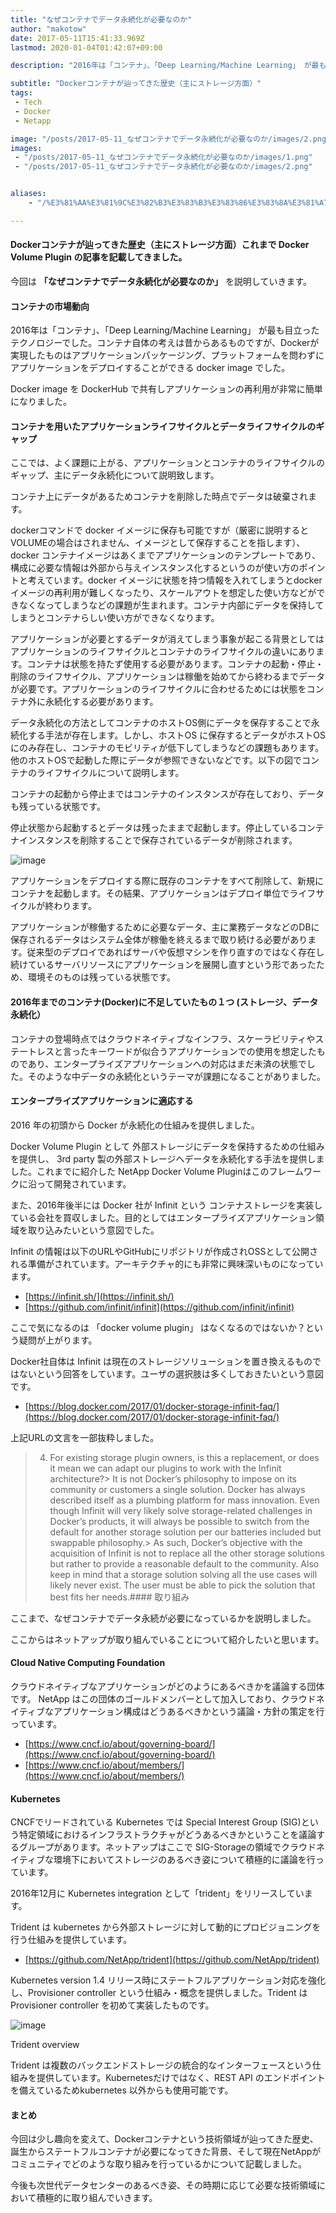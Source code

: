 ```yaml
---
title: "なぜコンテナでデータ永続化が必要なのか"
author: "makotow"
date: 2017-05-11T15:41:33.969Z
lastmod: 2020-01-04T01:42:07+09:00

description: "2016年は「コンテナ」、「Deep Learning/Machine Learning」 が最も目立ったテクノロジーでした。コンテナ自体の考えは昔からあるものですが、Dockerが実現したものはアプリケーションパッケージング、プラットフォームを問わずにアプリケーションをデプロイすることができる docker image でした。"

subtitle: "Dockerコンテナが辿ってきた歴史（主にストレージ方面）"
tags:
 - Tech
 - Docker
 - Netapp

image: "/posts/2017-05-11_なぜコンテナでデータ永続化が必要なのか/images/2.png" 
images:
 - "/posts/2017-05-11_なぜコンテナでデータ永続化が必要なのか/images/1.png"
 - "/posts/2017-05-11_なぜコンテナでデータ永続化が必要なのか/images/2.png"


aliases:
    - "/%E3%81%AA%E3%81%9C%E3%82%B3%E3%83%B3%E3%83%86%E3%83%8A%E3%81%A7%E3%83%87%E3%83%BC%E3%82%BF%E6%B0%B8%E7%B6%9A%E5%8C%96%E3%81%8C%E5%BF%85%E8%A6%81%E3%81%AA%E3%81%AE%E3%81%8B-2c2839580f9b"

---
```


#### Dockerコンテナが辿ってきた歴史（主にストレージ方面）これまで Docker Volume Plugin の記事を記載してきました。

今回は **「なぜコンテナでデータ永続化が必要なのか」** を説明していきます。

#### コンテナの市場動向

2016年は「コンテナ」、「Deep Learning/Machine Learning」 が最も目立ったテクノロジーでした。コンテナ自体の考えは昔からあるものですが、Dockerが実現したものはアプリケーションパッケージング、プラットフォームを問わずにアプリケーションをデプロイすることができる docker image でした。

Docker image を DockerHub で共有しアプリケーションの再利用が非常に簡単になりました。

#### コンテナを用いたアプリケーションライフサイクルとデータライフサイクルのギャップ

ここでは、よく課題に上がる、アプリケーションとコンテナのライフサイクルのギャップ、主にデータ永続化について説明致します。

コンテナ上にデータがあるためコンテナを削除した時点でデータは破棄されます。

dockerコマンドで docker イメージに保存も可能ですが（厳密に説明するとVOLUMEの場合はされません、イメージとして保存することを指します）、docker コンテナイメージはあくまでアプリケーションのテンプレートであり、構成に必要な情報は外部から与えインスタンス化するというのが使い方のポイントと考えています。docker イメージに状態を持つ情報を入れてしまうとdocker イメージの再利用が難しくなったり、スケールアウトを想定した使い方などができなくなってしまうなどの課題が生まれます。コンテナ内部にデータを保持してしまうとコンテナらしい使い方ができなくなります。

アプリケーションが必要とするデータが消えてしまう事象が起こる背景としてはアプリケーションのライフサイクルとコンテナのライフサイクルの違いにあります。コンテナは状態を持たず使用する必要があります。コンテナの起動・停止・削除のライフサイクル、アプリケーションは稼働を始めてから終わるまでデータが必要です。アプリケーションのライフサイクルに合わせるためには状態をコンテナ外に永続化する必要があります。

データ永続化の方法としてコンテナのホストOS側にデータを保存することで永続化する手法が存在します。しかし、ホストOS に保存するとデータがホストOSにのみ存在し、コンテナのモビリティが低下してしまうなどの課題もあります。他のホストOSで起動した際にデータが参照できないなどです。以下の図でコンテナのライフサイクルについて説明します。

コンテナの起動から停止まではコンテナのインスタンスが存在しており、データも残っている状態です。

停止状態から起動するとデータは残ったままで起動します。停止しているコンテナインスタンスを削除することで保存されているデータが削除されます。


![image](/posts/2017-05-11_なぜコンテナでデータ永続化が必要なのか/images/1.png#layoutTextWidth)



アプリケーションをデプロイする際に既存のコンテナをすべて削除して、新規にコンテナを起動します。その結果、アプリケーションはデプロイ単位でライフサイクルが終わります。

アプリケーションが稼働するために必要なデータ、主に業務データなどのDBに保存されるデータはシステム全体が稼働を終えるまで取り続ける必要があります。従来型のデプロイであればサーバや仮想マシンを作り直すのではなく存在し続けているサーバリソースにアプリケーションを展開し直すという形であったため、環境そのものは残っている状態です。

#### 2016年までのコンテナ(Docker)に不足していたもの１つ (ストレージ、データ永続化）

コンテナの登場時点ではクラウドネイティブなインフラ、スケーラビリティやステートレスと言ったキーワードが似合うアプリケーションでの使用を想定したものであり、エンタープライズアプリケーションへの対応はまだ未済の状態でした。そのような中データの永続化というテーマが課題になることがありました。

#### エンタープライズアプリケーションに適応する

2016 年の初頭から Docker が永続化の仕組みを提供しました。

Docker Volume Plugin として 外部ストレージにデータを保持するための仕組みを提供し、 3rd party 製の外部ストレージへデータを永続化する手法を提供しました。これまでに紹介した NetApp Docker Volume Pluginはこのフレームワークに沿って開発されています。

また、2016年後半には Docker 社が Infinit という コンテナストレージを実装している会社を買収しました。目的としてはエンタープライズアプリケーション領域を取り込みたいという意図でした。

Infinit の情報は以下のURLやGitHubにリポジトリが作成されOSSとして公開される準備がされています。アーキテクチャ的にも非常に興味深いものになっています。

*   [https://infinit.sh/](https://infinit.sh/)
*   [https://github.com/infinit/infinit](https://github.com/infinit/infinit)

ここで気になるのは 「docker volume plugin」 はなくなるのではないか？という疑問が上がります。

Docker社自体は Infinit は現在のストレージソリューションを置き換えるものではないという回答をしています。ユーザの選択肢は多くしておきたいという意図です。

*   [https://blog.docker.com/2017/01/docker-storage-infinit-faq/](https://blog.docker.com/2017/01/docker-storage-infinit-faq/)

上記URLの文言を一部抜粋しました。
> 4. For existing storage plugin owners, is this a replacement, or does it mean we can adapt our plugins to work with the Infinit architecture?> It is not Docker’s philosophy to impose on its community or customers a single solution. Docker has always described itself as a plumbing platform for mass innovation. Even though Infinit will very likely solve storage-related challenges in Docker’s products, it will always be possible to switch from the default for another storage solution per our batteries included but swappable philosophy.> As such, Docker’s objective with the acquisition of Infinit is not to replace all the other storage solutions but rather to provide a reasonable default to the community. Also keep in mind that a storage solution solving all the use cases will likely never exist. The user must be able to pick the solution that best fits her needs.#### 取り組み

ここまで、なぜコンテナでデータ永続が必要になっているかを説明しました。

ここからはネットアップが取り組んでいることについて紹介したいと思います。

#### Cloud Native Computing Foundation

クラウドネイティブなアプリケーションがどのようにあるべきかを議論する団体です。 NetApp はこの団体のゴールドメンバーとして加入しており、クラウドネイティブなアプリケーション構成はどうあるべきかという議論・方針の策定を行っています。

*   [https://www.cncf.io/about/governing-board/](https://www.cncf.io/about/governing-board/)
*   [https://www.cncf.io/about/members/](https://www.cncf.io/about/members/)

#### Kubernetes

CNCFでリードされている Kubernetes では Special Interest Group (SIG)という特定領域におけるインフラストラクチャがどうあるべきかということを議論するグループがあります。ネットアップはここで SIG-Storageの領域でクラウドネイティブな環境下においてストレージのあるべき姿について積極的に議論を行っています。

2016年12月に Kubernetes integration として「trident」をリリースしています。

Trident は kubernetes から外部ストレージに対して動的にプロビジョニングを行う仕組みを提供しています。

*   [https://github.com/NetApp/trident](https://github.com/NetApp/trident)

Kubernetes version 1.4 リリース時にステートフルアプリケーション対応を強化し、Provisioner controller という仕組み・概念を提供しました。Trident は Provisioner controller を初めて実装したものです。


![image](/posts/2017-05-11_なぜコンテナでデータ永続化が必要なのか/images/2.png#layoutTextWidth)

Trident overview



Trident は複数のバックエンドストレージの統合的なインターフェースという仕組みを提供しています。Kubernetesだけではなく、REST API のエンドポイントを備えているためkubernetes 以外からも使用可能です。

#### まとめ

今回は少し趣向を変えて、Dockerコンテナという技術領域が辿ってきた歴史、誕生からステートフルコンテナが必要になってきた背景、そして現在NetAppがコミュニティでどのような取り組みを行っているかについて記載しました。

今後も次世代データセンターのあるべき姿、その時期に応じて必要な技術領域において積極的に取り組んでいきます。
